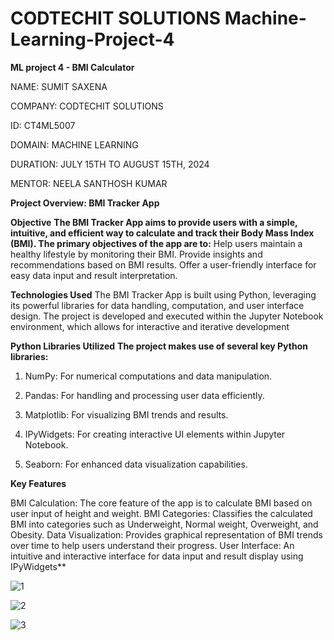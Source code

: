 # CODTECHIT SOLUTIONS Machine-Learning-Project-4
**ML project 4 - BMI Calculator**

NAME: SUMIT SAXENA

COMPANY: CODTECHIT SOLUTIONS

ID: CT4ML5007


DOMAIN: MACHINE LEARNING


DURATION: JULY 15TH TO AUGUST 15TH, 2024


MENTOR: NEELA SANTHOSH KUMAR


**Project Overview: BMI Tracker App**

**Objective**
**The BMI Tracker App aims to provide users with a simple, intuitive, and efficient way to calculate and track their Body Mass Index (BMI). The primary objectives of the app are to:**
Help users maintain a healthy lifestyle by monitoring their BMI.
Provide insights and recommendations based on BMI results.
Offer a user-friendly interface for easy data input and result interpretation.

**Technologies Used**
The BMI Tracker App is built using Python, leveraging its powerful libraries for data handling, computation, and user interface design. The project is developed and executed within the Jupyter Notebook environment, which allows for interactive and iterative development

**Python Libraries Utilized**
**The project makes use of several key Python libraries:**
1. NumPy: For numerical computations and data manipulation.
   
2. Pandas: For handling and processing user data efficiently.
   
3. Matplotlib: For visualizing BMI trends and results.
   
4. IPyWidgets: For creating interactive UI elements within Jupyter Notebook.
   
5. Seaborn: For enhanced data visualization capabilities.


**Key Features**

BMI Calculation: The core feature of the app is to calculate BMI based on user input of height and weight.
BMI Categories: Classifies the calculated BMI into categories such as Underweight, Normal weight, Overweight, and Obesity.
Data Visualization: Provides graphical representation of BMI trends over time to help users understand their progress.
User Interface: An intuitive and interactive interface for data input and result display using IPyWidgets**

![1](https://github.com/user-attachments/assets/72eff58f-f11a-48ad-9a7d-a6980058f3df)


![2](https://github.com/user-attachments/assets/f5896611-46df-4b24-a92c-3e6ece59749b)


![3](https://github.com/user-attachments/assets/2e0210e6-58dc-408e-b525-9eccd8079cd1)

